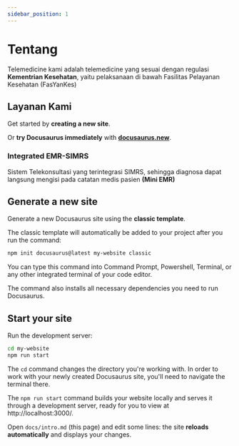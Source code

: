 ```yaml
---
sidebar_position: 1
---
```


# Tentang

Telemedicine kami adalah telemedicine yang sesuai dengan regulasi **Kementrian Kesehatan**, yaitu pelaksanaan di bawah Fasilitas Pelayanan Kesehatan (FasYanKes)

## Layanan Kami

Get started by **creating a new site**.

Or **try Docusaurus immediately** with **[docusaurus.new](https://docusaurus.new)**.

### Integrated EMR-SIMRS
Sistem Telekonsultasi yang terintegrasi SIMRS, sehingga diagnosa dapat langsung mengisi pada catatan medis pasien **(Mini EMR)**

## Generate a new site

Generate a new Docusaurus site using the **classic template**.

The classic template will automatically be added to your project after you run the command:

```bash
npm init docusaurus@latest my-website classic
```

You can type this command into Command Prompt, Powershell, Terminal, or any other integrated terminal of your code editor.

The command also installs all necessary dependencies you need to run Docusaurus.

## Start your site

Run the development server:

```bash
cd my-website
npm run start
```

The `cd` command changes the directory you're working with. In order to work with your newly created Docusaurus site, you'll need to navigate the terminal there.

The `npm run start` command builds your website locally and serves it through a development server, ready for you to view at http://localhost:3000/.

Open `docs/intro.md` (this page) and edit some lines: the site **reloads automatically** and displays your changes.
